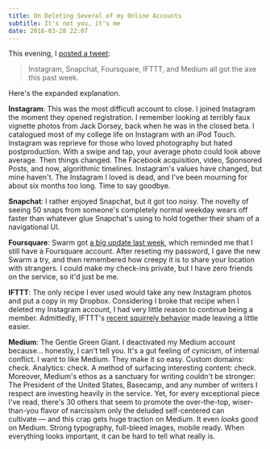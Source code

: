 ```yaml
---
title: On Deleting Several of my Online Accounts
subtitle: It's not you, it's me
date: 2016-03-28 22:07
---
```

This evening, I [posted a tweet](https://twitter.com/Dreger/status/714619719299567616): 

> Instagram, Snapchat, Foursquare, IFTTT, and Medium all got the axe this past week.

Here's the expanded explanation. 

**Instagram**: This was the most difficult account to close. I joined Instagram the moment they opened registration. I remember looking at terribly faux vignette photos from Jack Dorsey, back when he was in the closed beta. I catalogued most of my college life on Instagram with an iPod Touch. Instagram was reprieve for those who loved photography but hated postproduction. With a swipe and tap, your average photo could look above average. Then things changed. The Facebook acquisition, video, Sponsored Posts, and now, algorithmic timelines. Instagram's values have changed, but mine haven't. The Instagram I loved is dead, and I've been mourning for about six months too long. Time to say goodbye. 

**Snapchat**: I rather enjoyed Snapchat, but it got too noisy. The novelty of seeing 50 snaps from someone's completely normal weekday wears off faster than whatever glue Snapchat's using to hold together their sham of a navigational UI.  

**Foursquare**: Swarm got [a big update last week](https://medium.com/foursquare-direct/swarm-4-0-ui-elements-as-brand-and-brand-as-ui-element-b8ae437a9fb3#.pvptq0gdi), which reminded me that I still have a Foursquare account. After reseting my password, I gave the new Swarm a try, and then remembered how creepy it is to share your location with strangers. I could make my check-ins private, but I have zero friends on the service, so it'd just be me. 

**IFTTT**: The only recipe I ever used would take any new Instagram photos and put a copy in my Dropbox. Considering I broke that recipe when I deleted my Instagram account, I had very little reason to continue being a member. Admittedly, IFTTT's [recent squirrely behavior](https://blog.pinboard.in/2016/03/my_heroic_and_lazy_stand_against_ifttt/) made leaving a little easier. 

**Medium**: The Gentle Green Giant. I deactivated my Medium account because... honestly, I can't tell you. It's a gut feeling of cynicism, of internal conflict. I want to like Medium. They make it so easy. Custom domains: check. Analytics: check. A method of surfacing interesting content: check. Moreover, Medium's ethos as a sanctuary for writing couldn't be stronger: The President of the United States, Basecamp, and any number of writers I respect are investing heavily in the service. Yet, for every exceptional piece I've read, there's 30 others that seem to promote the over-the-top, wiser-than-you flavor of narcissism only the deluded self-centered can cultivate — and this crap gets huge traction on Medium. It even _looks_ good on Medium. Strong typography, full-bleed images, mobile ready. When everything looks important, it can be hard to tell what really is.
